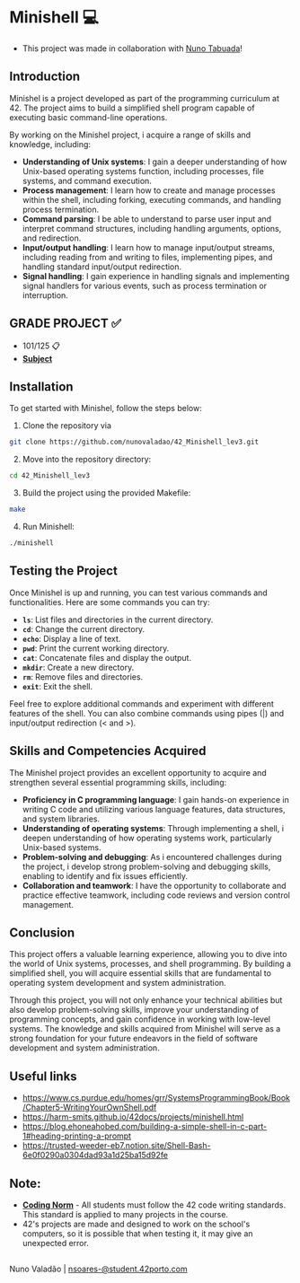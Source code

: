 # Minishell 💻

- This project was made in collaboration with [Nuno Tabuada](https://github.com/nunotaboada)!

## Introduction
Minishel is a project developed as part of the programming curriculum at 42. The project aims to build a simplified shell program capable of executing basic command-line operations.

By working on the Minishel project, i acquire a range of skills and knowledge, including:

- **Understanding of Unix systems**: I gain a deeper understanding of how Unix-based operating systems function, including processes, file systems, and command execution.
- **Process management**: I learn how to create and manage processes within the shell, including forking, executing commands, and handling process termination.
- **Command parsing**: I be able to understand to parse user input and interpret command structures, including handling arguments, options, and redirection.
- **Input/output handling**: I learn how to manage input/output streams, including reading from and writing to files, implementing pipes, and handling standard input/output redirection.
- **Signal handling**: I gain experience in handling signals and implementing signal handlers for various events, such as process termination or interruption.

## GRADE PROJECT ✅
- 101/125 📋
- [**Subject**](https://github.com/nunovaladao42_Minishell_lev3/blob/main/extras/en.subject.pdf) 

## Installation
To get started with Minishel, follow the steps below:
1. Clone the repository via
```bash
git clone https://github.com/nunovaladao/42_Minishell_lev3.git
```

2. Move into the repository directory:
```bash
cd 42_Minishell_lev3
```

3. Build the project using the provided Makefile: 
```bash
make
```

4. Run Minishell:
```bash
./minishell
```

## Testing the Project
Once Minishel is up and running, you can test various commands and functionalities. Here are some commands you can try:

- **`ls`**: List files and directories in the current directory.
- **`cd`**: Change the current directory.
- **`echo`**: Display a line of text.
- **`pwd`**: Print the current working directory.
- **`cat`**: Concatenate files and display the output.
- **`mkdir`**: Create a new directory.
- **`rm`**: Remove files and directories.
- **`exit`**: Exit the shell.

Feel free to explore additional commands and experiment with different features of the shell. You can also combine commands using pipes (|) and input/output redirection (< and >).

## Skills and Competencies Acquired

The Minishel project provides an excellent opportunity to acquire and strengthen several essential programming skills, including:

- **Proficiency in C programming language**: I gain hands-on experience in writing C code and utilizing various language features, data structures, and system libraries.
- **Understanding of operating systems**: Through implementing a shell, i deepen understanding of how operating systems work, particularly Unix-based systems.
- **Problem-solving and debugging**: As i encountered challenges during the project, i develop strong problem-solving and debugging skills, enabling to identify and fix issues efficiently.
- **Collaboration and teamwork**: I have the opportunity to collaborate and practice effective teamwork, including code reviews and version control management.

## Conclusion
This project offers a valuable learning experience, allowing you to dive into the world of Unix systems, processes, and shell programming. By building a simplified shell, you will acquire essential skills that are fundamental to operating system development and system administration.

Through this project, you will not only enhance your technical abilities but also develop problem-solving skills, improve your understanding of programming concepts, and gain confidence in working with low-level systems. The knowledge and skills acquired from Minishel will serve as a strong foundation for your future endeavors in the field of software development and system administration.

## Useful links

- https://www.cs.purdue.edu/homes/grr/SystemsProgrammingBook/Book/Chapter5-WritingYourOwnShell.pdf
- https://harm-smits.github.io/42docs/projects/minishell.html
- https://blog.ehoneahobed.com/building-a-simple-shell-in-c-part-1#heading-printing-a-prompt
- https://trusted-weeder-eb7.notion.site/Shell-Bash-6e0f0290a0304dad93a1d25ba15d92fe

## Note:

- [**Coding Norm**](https://github.com/nunovaladao/42_Minishell_lev3/blob/main/extras/en_norm.pdf) - All students must follow the 42 code writing standards. This standard is applied to many projects in the course.
- 42's projects are made and designed to work on the school's computers, so it is possible that when testing it, it may give an unexpected error.
##
Nuno Valadão | nsoares-@student.42porto.com
